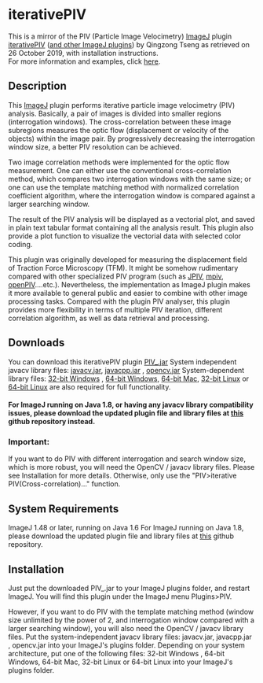 # iterativePIV
This is a mirror of the PIV (Particle Image Velocimetry) [ImageJ](http://imagej.nih.gov/ij/) plugin [iterativePIV](https://sites.google.com/site/qingzongtseng/piv) ([and other ImageJ plugins](https://sites.google.com/site/qingzongtseng/imagejplugins)) by Qingzong Tseng as retrieved on 26 October 2019, with installation instructions.<br>
For more information and examples, click [here](https://sites.google.com/site/qingzongtseng/piv).

## Description

This [ImageJ](http://imagej.nih.gov/ij/) plugin performs iterative particle image velocimetry (PIV) analysis. Basically, a pair of images is divided into smaller regions (interrogation windows). The cross-correlation between these image subregions measures the optic flow (displacement or velocity of the objects) within the image pair. By progressively decreasing the interrogation window size, a better PIV resolution can be achieved. 

Two image correlation methods were implemented for the optic flow measurement. One can either use the conventional cross-correlation method, which compares two interrogation windows with the same size; or one can use the template matching method with normalized correlation coefficient algorithm, where the interrogation window is compared against a larger searching window. 

The result of the PIV analysis will be displayed as a vectorial plot, and saved in plain text tabular format containing all the analysis result. This plugin also provide a plot function to visualize the vectorial data with selected color coding. 

This plugin was originally developed for measuring the displacement field of Traction Force Microscopy (TFM). It might be somehow rudimentary compared with other specialized PIV program (such as [JPIV](http://www.jpiv.vennemann-online.de/), [mpiv](http://www.oceanwave.jp/softwares/mpiv/index.php), [openPIV](http://www.openpiv.net/)....etc.). Nevertheless, the implementation as ImageJ plugin makes it more available to general public and easier to combine with other image processing tasks. Compared with the plugin PIV analyser, this plugin provides more flexibility in terms of multiple PIV iteration, different correlation algorithm, as well as data retrieval and processing. 

## Downloads
You can download this iterativePIV plugin [PIV_.jar](https://github.com/hyperrealist/imagej_plugins/blob/master/legacy/PIV_.jar)
System independent javacv library files: [javacv.jar](https://github.com/hyperrealist/imagej_plugins/blob/master/legacy/libs_javacv0.1_opencv2.4/javacv.jar), [javacpp.jar](https://github.com/hyperrealist/imagej_plugins/blob/master/legacy/libs_javacv0.1_opencv2.4/javacpp.jar) , [opencv.jar](https://github.com/hyperrealist/imagej_plugins/blob/master/legacy/libs_javacv0.1_opencv2.4/opencv.jar)
System-dependent library files: [32-bit Windows](https://github.com/hyperrealist/imagej_plugins/blob/master/legacy/libs_javacv0.1_opencv2.4/opencv-windows-x86.jar) , [64-bit Windows](https://github.com/hyperrealist/imagej_plugins/blob/master/legacy/libs_javacv0.1_opencv2.4/opencv-windows-x86_64.jar), [64-bit Mac](https://github.com/hyperrealist/imagej_plugins/blob/master/legacy/libs_javacv0.1_opencv2.4/opencv-macosx-x86_64.jar), [32-bit Linux](https://github.com/hyperrealist/imagej_plugins/blob/master/legacy/libs_javacv0.1_opencv2.4/opencv-linux-x86.jar) or [64-bit Linux](https://github.com/hyperrealist/imagej_plugins/blob/master/legacy/libs_javacv0.1_opencv2.4/opencv-linux-x86_64.jar) are also required for full functionality.

#### For ImageJ running on Java 1.8, or having any javacv library compatibility issues, please download the updated plugin file and library files at [this](https://github.com/qztseng/imagej_plugins/tree/master/current) github repository instead.

### Important:
If you want to do PIV with different interrogation and search window size, which is more robust, you will need the OpenCV / javacv library files.
Please see Installation for more details. 
Otherwise, only use the "PIV>iterative PIV(Cross-correlation)..." function.

## System Requirements
ImageJ 1.48 or later, running on Java 1.6
For ImageJ running on Java 1.8, please download the updated plugin file and library files at [this](https://github.com/qztseng/imagej_plugins/tree/master/current) github repository.

## Installation
Just put the downloaded PIV_.jar to your ImageJ plugins folder, and restart ImageJ. You will find this plugin under the ImageJ menu Plugins>PIV. 

However, if you want to do  PIV with the template matching method (window size unlimited by the power of 2, and interrogation window compared with a larger searching window), you will also need the OpenCV / javacv library files. Put the system-independent javacv library files: javacv.jar, javacpp.jar , opencv.jar into your ImageJ's plugins folder.
Depending on your system architecture, put one of the following files: 32-bit Windows , 64-bit Windows, 64-bit Mac, 32-bit Linux or 64-bit Linux into your ImageJ's plugins folder.
